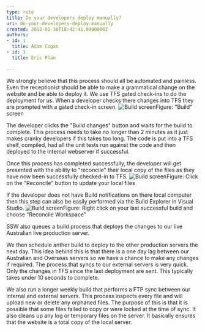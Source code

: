 ```yaml
---
type: rule
title: Do your developers deploy manually?
uri: do-your-developers-deploy-manually
created: 2012-01-30T18:42:41.0000000Z
authors:
- id: 1
  title: Adam Cogan
- id: 3
  title: Eric Phan

---
```


 ​We strongly believe that this process should all be automated and painless. Even the receptionist should be able to make a grammatical change on the website and be able to deploy it.
We use TFS gated check-ins to do the deployment for us. When a developer checks there changes into TFS they are prompted with a gated check-in screen.
![Build screen](/PublishingImages/deployment1.jpg)Figure: "Build" screen

The developer clicks the "Build changes" button and waits for the build to complete. This process needs to take no longer than 2 minutes as it just makes cranky developers if this takes too long.
The code is put into a TFS shelf, compiled, had all the unit tests run against the code and then deployed to the internal webserver if successful.

Once this process has completed successfully, the developer will get presented with the ability to "reconcile" their local copy of the files as they have now been successfully checked-in to TFS.
![Build screen](/PublishingImages/deployment2.jpg)Figure: Click on the "Reconcile" button to update your local files

If the developer does not have Build notifications on there local computer then this step can also be easily performed via the Build Explorer in Visual Studio.
![Build screen](/PublishingImages/deployment3.jpg)Figure: Right click on your last successful build and choose "Reconcile Workspace"

SSW also queues a build process that deploys the changes to our live Australian live production server.

We then schedule anther build to deploy to the other production servers the next day. This idea behind this is that there is a one day lag between our Australian and Overseas servers so we have a chance to make any changes if required.
The process that syncs to our external servers is very quick. Only the changes in TFS since the last deployment are sent. This typically takes under 10 seconds to complete.

We also run a longer weekly build that performs a FTP sync between our internal and external servers. This process inspects every file and will upload new or delete any orphaned files.
The purpose of this is that it is possible that some files failed to copy or were locked at the time of sync. It also cleans up any log or temporary files on the server. It basically ensures that the website is a total copy of the local server.
 


